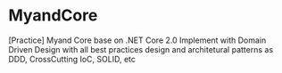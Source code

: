 # MyandCore
[Practice] Myand Core base on .NET Core 2.0 Implement with Domain Driven Design with all best practices design and architetural patterns as DDD, CrossCutting IoC, SOLID, etc
